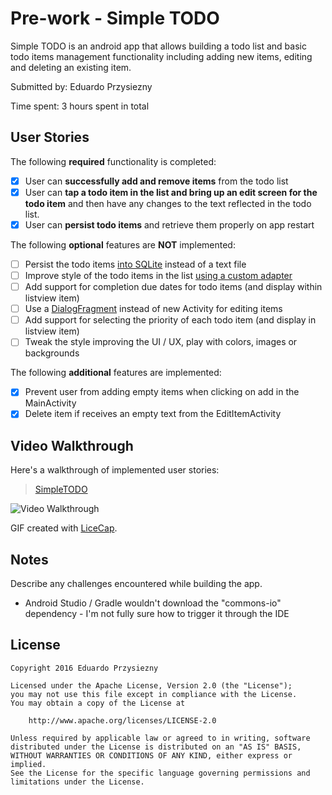 # Pre-work - Simple TODO

Simple TODO is an android app that allows building a todo list and basic todo items management functionality including adding new items, editing and deleting an existing item.

Submitted by: Eduardo Przysiezny

Time spent: 3 hours spent in total

## User Stories

The following **required** functionality is completed:

* [x] User can **successfully add and remove items** from the todo list
* [x] User can **tap a todo item in the list and bring up an edit screen for the todo item** and then have any changes to the text reflected in the todo list.
* [x] User can **persist todo items** and retrieve them properly on app restart

The following **optional** features are **NOT** implemented:

* [ ] Persist the todo items [into SQLite](http://guides.codepath.com/android/Persisting-Data-to-the-Device#sqlite) instead of a text file
* [ ] Improve style of the todo items in the list [using a custom adapter](http://guides.codepath.com/android/Using-an-ArrayAdapter-with-ListView)
* [ ] Add support for completion due dates for todo items (and display within listview item)
* [ ] Use a [DialogFragment](http://guides.codepath.com/android/Using-DialogFragment) instead of new Activity for editing items
* [ ] Add support for selecting the priority of each todo item (and display in listview item)
* [ ] Tweak the style improving the UI / UX, play with colors, images or backgrounds

The following **additional** features are implemented:

* [x] Prevent user from adding empty items when clicking on add in the MainActivity
* [x] Delete item if receives an empty text from the EditItemActivity

## Video Walkthrough

Here's a walkthrough of implemented user stories:

<blockquote class="imgur-embed-pub" lang="en" data-id="oeGtn3k"><a href="//imgur.com/oeGtn3k">SimpleTODO</a></blockquote><script async src="//s.imgur.com/min/embed.js" charset="utf-8"></script>

<img src='http://i.imgur.com/oeGtn3k.gif' title='Video Walkthrough' width='' alt='Video Walkthrough' />

GIF created with [LiceCap](http://www.cockos.com/licecap/).

## Notes

Describe any challenges encountered while building the app.

* Android Studio / Gradle wouldn't download the "commons-io" dependency - I'm not fully sure how to trigger it through the IDE

## License

    Copyright 2016 Eduardo Przysiezny

    Licensed under the Apache License, Version 2.0 (the "License");
    you may not use this file except in compliance with the License.
    You may obtain a copy of the License at

        http://www.apache.org/licenses/LICENSE-2.0

    Unless required by applicable law or agreed to in writing, software
    distributed under the License is distributed on an "AS IS" BASIS,
    WITHOUT WARRANTIES OR CONDITIONS OF ANY KIND, either express or implied.
    See the License for the specific language governing permissions and
    limitations under the License.